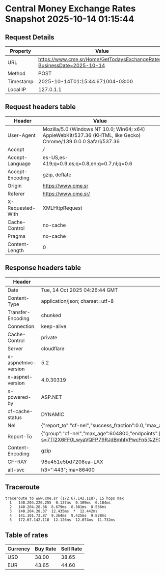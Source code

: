 # Central Money Exchange Rates Snapshot 2025-10-14 01:15:44
## Request Details

| Property | Value |
|----------|-------|
| URL | https://www.cme.sr/Home/GetTodaysExchangeRates/?BusinessDate=2025-10-14 |
| Method | POST |
| Timestamp | 2025-10-14T01:15:44.671004-03:00 |
| Local IP | 127.0.1.1 |
    
## Request headers table

| Header | Value |
|--------|-------|
| User-Agent | Mozilla/5.0 (Windows NT 10.0; Win64; x64) AppleWebKit/537.36 (KHTML, like Gecko) Chrome/139.0.0.0 Safari/537.36 |
| Accept | */* |
| Accept-Language | es-US,es-419;q=0.9,es;q=0.8,en;q=0.7,nl;q=0.6 |
| Accept-Encoding | gzip, deflate |
| Origin | https://www.cme.sr |
| Referer | https://www.cme.sr/ |
| X-Requested-With | XMLHttpRequest |
| Cache-Control | no-cache |
| Pragma | no-cache |
| Content-Length | 0 |

    
## Response headers table
| Header | Value |
|--------|-------|
| Date | Tue, 14 Oct 2025 04:26:44 GMT |
| Content-Type | application/json; charset=utf-8 |
| Transfer-Encoding | chunked |
| Connection | keep-alive |
| Cache-Control | private |
| Server | cloudflare |
| x-aspnetmvc-version | 5.2 |
| x-aspnet-version | 4.0.30319 |
| x-powered-by | ASP.NET |
| cf-cache-status | DYNAMIC |
| Nel | {"report_to":"cf-nel","success_fraction":0.0,"max_age":604800} |
| Report-To | {"group":"cf-nel","max_age":604800,"endpoints":[{"url":"https://a.nel.cloudflare.com/report/v4?s=7Tl2X6FF0LwyaVQFP79RJdBmhIVPwcFn5%2FO%2BLnCmal10X1pX6HPeV6M3yl0S3Y4l1I8B08RgmL6Bq%2FKgejyZ%2Bk%2B6y7cnL4rJPNA%3D"}]} |
| Content-Encoding | gzip |
| CF-RAY | 98e451e5bd7208ea-LAX |
| alt-svc | h3=":443"; ma=86400 |

## Traceroute 

```
traceroute to www.cme.sr (172.67.142.118), 15 hops max
  1   140.204.226.255  0.137ms  0.109ms  0.104ms 
  2   140.204.28.36  8.679ms  8.381ms  8.536ms 
  3   140.204.28.37  12.435ms  *  12.442ms 
  4   141.101.72.87  9.364ms  9.425ms  9.828ms 
  5   172.67.142.118  12.126ms  12.074ms  11.732ms 

```


## Table of rates

| Currency | Buy Rate | Sell Rate |
|----------|----------|-----------|
| USD | 38.00 | 38.65 |
| EUR | 43.65 | 44.60 |
